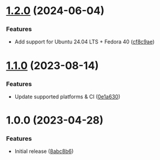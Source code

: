 # [1.2.0](https://github.com/de-it-krachten/ansible-role-rancher_cli/compare/v1.1.0...v1.2.0) (2024-06-04)


### Features

* Add support for Ubuntu 24.04 LTS + Fedora 40 ([cf8c9ae](https://github.com/de-it-krachten/ansible-role-rancher_cli/commit/cf8c9ae95e19181760f04d1087c7088d0de31098))

# [1.1.0](https://github.com/de-it-krachten/ansible-role-rancher_cli/compare/v1.0.0...v1.1.0) (2023-08-14)


### Features

* Update supported platforms & CI ([0e1a630](https://github.com/de-it-krachten/ansible-role-rancher_cli/commit/0e1a6301b3478381104ae4a691e517a147b63705))

# 1.0.0 (2023-04-28)


### Features

* Initial release ([8abc8b6](https://github.com/de-it-krachten/ansible-role-rancher_cli/commit/8abc8b6d844b00e532d53c27012369cd93a114c3))
